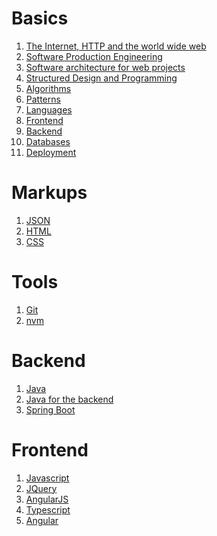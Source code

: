 <!--
---
layout: page
title: GPT-notes
subtitle: All you need to be a web developer
---
-->

# Basics
1. [The Internet, HTTP and the world wide web](basics/http.md)
2. [Software Production Engineering](basics/production.md)
3. [Software architecture for web projects](basics/architecture.md)
4. [Structured Design and Programming](basics/programming.md)
6. [Algorithms](basics/algorithms.md)
7. [Patterns](basics/patterns.md)
8. [Languages](basics/languages.md)
9. [Frontend](basics/frontend.md)
10. [Backend](basics/backend.md)
11. [Databases](basics/databases.md)
13. [Deployment](basics/deployment.md)

# Markups
1. [JSON](markups/json.md)
2. [HTML](markups/html.md)
3. [CSS](markups/css.md)

# Tools
1. [Git](git/index.md)
2. [nvm](nvm/index.md)

# Backend
1. [Java](java/index.md)
2. [Java for the backend](java4backend/index.md)
3. [Spring Boot](springboot/index.md)

# Frontend
1. [Javascript](javascript/index.md)
2. [JQuery](jquery/index.md)
3. [AngularJS](angularjs/index.md)
4. [Typescript](typescript/index.md)
5. [Angular](angular/index.md)


